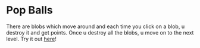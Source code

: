 # Pop Balls

There are blobs which move around and each time you click on a blob, u destroy it and get points. Once u destroy all the blobs, u move on to the next level. Try it out [here](https://mohammed-shoaib.github.io/Watch-Me-Build/Projects/Pop%20Balls/)!